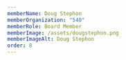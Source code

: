 ```yaml
---
memberName: Doug Stephon
memberOrganization: "540"
memberRole: Board Member
memberImage: /assets/dougstephon.png
memberImageAlt: Doug Stephon
order: 8
---
```

